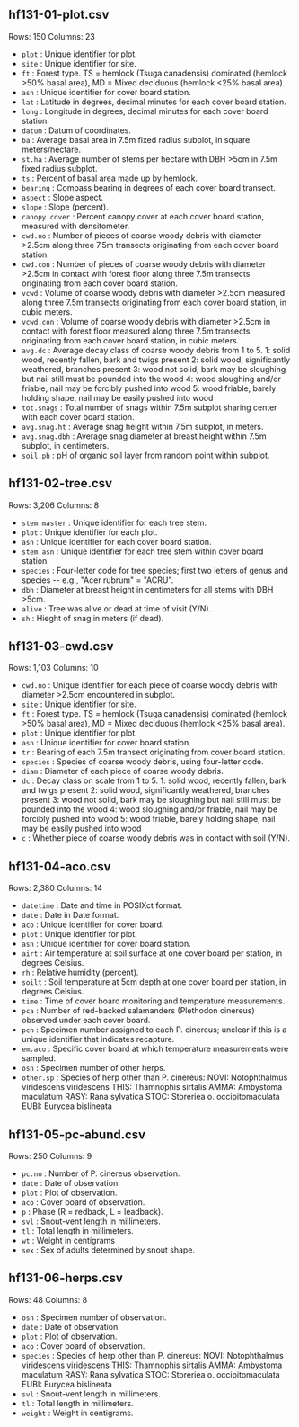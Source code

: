 ## hf131-01-plot.csv
Rows: 150
Columns: 23

- `plot` : Unique identifier for plot.
- `site` : Unique identifier for site.
- `ft` : Forest type.  TS = hemlock (Tsuga canadensis) dominated (hemlock >50% basal area), MD = Mixed deciduous (hemlock <25% basal area).
- `asn` : Unique identifier for cover board station.
- `lat` : Latitude in degrees, decimal minutes for each cover board station.
- `long` : Longitude in degrees, decimal minutes for each cover board station.
- `datum` : Datum of coordinates.
- `ba` : Average basal area in 7.5m fixed radius subplot, in square meters/hectare.
- `st.ha` : Average number of stems per hectare with DBH >5cm in 7.5m fixed radius subplot.
- `ts` : Percent of basal area made up by hemlock.
- `bearing` : Compass bearing in degrees of each cover board transect.
- `aspect` : Slope aspect.
- `slope` : Slope (percent).
- `canopy.cover` : Percent canopy cover at each cover board station, measured with densitometer.
- `cwd.no` : Number of pieces of coarse woody debris with diameter >2.5cm along three 7.5m transects originating from each cover board station.
- `cwd.con` : Number of pieces of coarse woody debris with diameter >2.5cm in contact with forest floor along three 7.5m transects originating from each cover board station.
- `vcwd` : Volume of coarse woody debris with diameter >2.5cm measured along three 7.5m transects originating from each cover board station, in cubic meters.
- `vcwd.con` : Volume of coarse woody debris with diameter >2.5cm in contact with forest floor measured along three 7.5m transects originating from each cover board station, in cubic meters.
- `avg.dc` : Average decay class of coarse woody debris from 1 to 5.
    1: solid wood, recently fallen, bark and twigs present
    2: solid wood, significantly weathered, branches present
    3: wood not solid, bark may be sloughing but nail still must be pounded into the wood
    4: wood sloughing and/or friable, nail may be forcibly pushed into wood
    5: wood friable, barely holding shape, nail may be easily pushed into wood
- `tot.snags` : Total number of snags within 7.5m subplot sharing center with each cover board station.
- `avg.snag.ht` : Average snag height within 7.5m subplot, in meters.
- `avg.snag.dbh` : Average snag diameter at breast height within 7.5m subplot, in centimeters.
- `soil.ph` : pH of organic soil layer from random point within subplot.

## hf131-02-tree.csv
Rows: 3,206
Columns: 8

- `stem.master` : Unique identifier for each tree stem.
- `plot` : Unique identifier for each plot.
- `asn` : Unique identifier for each cover board station.
- `stem.asn` : Unique identifier for each tree stem within cover board station.
- `species` : Four-letter code for tree species; first two letters of genus and species -- e.g., "Acer rubrum" = "ACRU".
- `dbh` : Diameter at breast height in centimeters for all stems with DBH >5cm.
- `alive` : Tree was alive or dead at time of visit (Y/N).
- `sh` : Hieght of snag in meters (if dead).

## hf131-03-cwd.csv
Rows: 1,103
Columns: 10

- `cwd.no` : Unique identifier for each piece of coarse woody debris with diameter >2.5cm encountered in subplot.
- `site` : Unique identifier for site.
- `ft` : Forest type.  TS = hemlock (Tsuga canadensis) dominated (hemlock >50% basal area), MD = Mixed deciduous (hemlock <25% basal area).
- `plot` : Unique identifier for plot.
- `asn` : Unique identifier for cover board station.
- `tr` : Bearing of each 7.5m transect originating from cover board station.
- `species` : Species of coarse woody debris, using four-letter code.
- `diam` : Diameter of each piece of coarse woody debris.
- `dc` : Decay class on scale from 1 to 5.
    1: solid wood, recently fallen, bark and twigs present
    2: solid wood, significantly weathered, branches present
    3: wood not solid, bark may be sloughing but nail still must be pounded into the wood
    4: wood sloughing and/or friable, nail may be forcibly pushed into wood
    5: wood friable, barely holding shape, nail may be easily pushed into wood
- `c` : Whether piece of coarse woody debris was in contact with soil (Y/N).

## hf131-04-aco.csv
Rows: 2,380
Columns: 14

- `datetime` : Date and time in POSIXct format.
- `date` : Date in Date format.
- `aco` : Unique identifier for cover board.
- `plot` : Unique identifier for plot.
- `asn` : Unique identifier for cover board station.
- `airt` : Air temperature at soil surface at one cover board per station, in degrees Celsius.
- `rh` : Relative humidity (percent).
- `soilt` : Soil temperature at 5cm depth at one cover board per station, in degrees Celsius.
- `time` : Time of cover board monitoring and temperature measurements.
- `pca` : Number of red-backed salamanders (Plethodon cinereus) observed under each cover board.
- `pcn` : Specimen number assigned to each P. cinereus; unclear if this is a unique identifier that indicates recapture.
- `em.aco` : Specific cover board at which temperature measurements were sampled.
- `osn` : Specimen number of other herps.
- `other.sp` : Species of herp other than P. cinereus:
    NOVI: Notophthalmus viridescens viridescens
    THIS: Thamnophis sirtalis
    AMMA: Ambystoma maculatum
    RASY: Rana sylvatica
    STOC: Storeriea o. occipitomaculata
    EUBI: Eurycea bislineata


## hf131-05-pc-abund.csv
Rows: 250
Columns: 9

- `pc.no` : Number of P. cinereus observation.
- `date` : Date of observation.
- `plot` : Plot of observation.
- `aco` : Cover board of observation.
- `p` : Phase (R = redback, L = leadback).
- `svl` : Snout-vent length in millimeters.
- `tl` : Total length in millimeters.
- `wt` : Weight in centigrams
- `sex` : Sex of adults determined by snout shape.

## hf131-06-herps.csv
Rows: 48
Columns: 8

- `osn` : Specimen number of observation.
- `date` : Date of observation.
- `plot` : Plot of observation.
- `aco` : Cover board of observation.
- `species` :  Species of herp other than P. cinereus:
    NOVI: Notophthalmus viridescens viridescens
    THIS: Thamnophis sirtalis
    AMMA: Ambystoma maculatum
    RASY: Rana sylvatica
    STOC: Storeriea o. occipitomaculata
    EUBI: Eurycea bislineata
- `svl` : Snout-vent length in millimeters.
- `tl` : Total length in millimeters.
- `weight` : Weight in centigrams.

